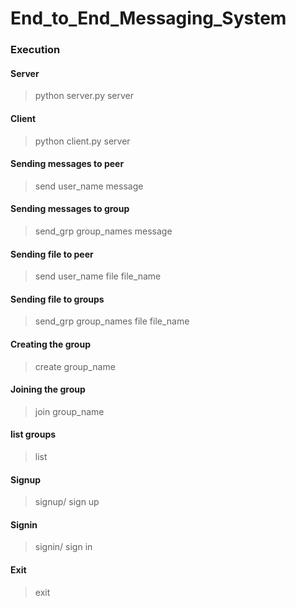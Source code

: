 # End_to_End_Messaging_System
### Execution
#### Server
> python server.py server
#### Client
> python client.py server
#### Sending messages to peer
> send user_name message
#### Sending messages to group
> send_grp group_names message
#### Sending file to peer
> send user_name file file_name
#### Sending file to groups
> send_grp group_names file file_name
#### Creating the group
> create group_name
#### Joining the group
> join group_name
#### list groups
> list 
#### Signup
> signup/ sign up
#### Signin
> signin/ sign in
#### Exit
> exit
